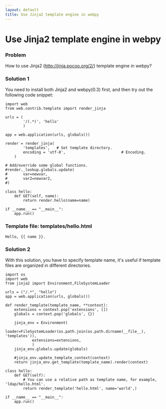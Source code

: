 ```yaml
---
layout: default
title: Use Jinja2 template engine in webpy
---
```


# Use Jinja2 template engine in webpy

### Problem
How to use Jinja2 (http://jinja.pocoo.org/2/) template engine in webpy?

### Solution 1

You need to install both Jinja2 and webpy(0.3) first, and then try out the following code snippet:

    import web
    from web.contrib.template import render_jinja

    urls = (
            '/(.*)', 'hello'
            )
    
    app = web.application(urls, globals())
    
    render = render_jinja(
            'templates',   # Set template directory.
            encoding = 'utf-8',                         # Encoding.
        )

    # Add/override some global functions.
    #render._lookup.globals.update(
    #       var=newvar,
    #       var2=newvar2,
    #)

    class hello:
        def GET(self, name):
            return render.hello(name=name)
    
    if __name__ == "__main__":
        app.run()

### Template file: templates/hello.html

    Hello, {{ name }}.

### Solution 2

With this solution, you have to specify template name, it's useful if template files are organized in different directories.

    import os
    import web
    from jinja2 import Environment,FileSystemLoader
    
    urls = ("/.*", "hello")
    app = web.application(urls, globals())
    
    def render_template(template_name, **context):
        extensions = context.pop('extensions', [])
        globals = context.pop('globals', {})
    
        jinja_env = Environment(
                loader=FileSystemLoader(os.path.join(os.path.dirname(__file__), 'templates')),
                extensions=extensions,
                )
        jinja_env.globals.update(globals)
    
        #jinja_env.update_template_context(context)
        return jinja_env.get_template(template_name).render(context)
    
    class hello:
        def GET(self):
            # You can use a relative path as template name, for example, 'ldap/hello.html'.
            return render_template('hello.html', name='world',)
    
    if __name__ == "__main__":
        app.run()